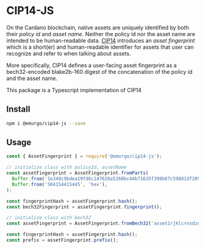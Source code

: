 # CIP14-JS

On the Cardano blockchain, native assets are uniquely identified by both their _policy id_ and _asset name_. Neither the policy id nor the asset name are intended to be human-readable data. [CIP14](https://github.com/cardano-foundation/CIPs/pull/64) introduces an _asset fingerprint_ which is a short(er) and human-readable identifier for assets that user can recognize and refer to when talking about assets.

More specifically, CIP14 defines a user-facing asset fingerprint as a bech32-encoded blake2b-160 digest of the concatenation of the policy id and the asset name.

This package is a Typescript implementation of CIP14

## Install

``` sh
npm i @emurgo/cip14-js --save
```

## Usage

```js
const { AssetFingerprint } = require('@emurgo/cip14-js');

// initialize class with policyId, assetName
const assetFingerprint = AssetFingerprint.fromParts(
  Buffer.from('1e349c9bdea19fd6c147626a5260bc44b71635f398b67c59881df209', 'hex'),
  Buffer.from('504154415445', 'hex'),
);

const fingerprintHash = assetFingerprint.hash();
const bech32Fingerprint = assetFingerprint.fingerprint();
```

```js
// initialize class with bech32
const assetFingerprint = AssetFingerprint.fromBech32('asset1rjklcrnsdzqp65wjgrg55sy9723kw09mlgvlc3');

const fingerprintHash = assetFingerprint.hash();
const prefix = assetFingerprint.prefix();
```
